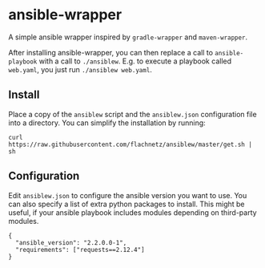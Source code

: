 # ansible-wrapper

A simple ansible wrapper inspired by `gradle-wrapper` and `maven-wrapper`.

After installing ansible-wrapper,
you can then replace a call to `ansible-playbook` with
a call to `./ansiblew`. E.g. to execute a playbook called `web.yaml`, you just
run `./ansiblew web.yaml`.

## Install

Place a copy of the `ansiblew` script and the `ansiblew.json` configuration file
into a directory. You can simplify the installation by running:
```
curl https://raw.githubusercontent.com/flachnetz/ansiblew/master/get.sh | sh
```

## Configuration

Edit `ansiblew.json` to configure the ansible version you want to use.
You can also specify a list of extra python packages to install. This
might be useful, if your ansible playbook includes modules depending
on third-party modules.

```
{
  "ansible_version": "2.2.0.0-1",
  "requirements": ["requests==2.12.4"]
}
```

